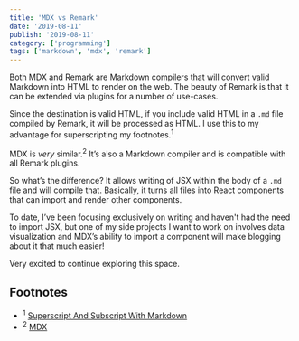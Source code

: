 ```yaml
---
title: 'MDX vs Remark'
date: '2019-08-11'
publish: '2019-08-11'
category: ['programming']
tags: ['markdown', 'mdx', 'remark']
---
```


Both MDX and Remark are Markdown compilers that will convert valid Markdown into HTML to render on the web. The beauty of Remark is that it can be extended via plugins for a number of use-cases.

Since the destination is valid HTML, if you include valid HTML in a `.md` file compiled by Remark, it will be processed as HTML. I use this to my advantage for superscripting my footnotes.<sup>1</sup>

MDX is _very_ similar.<sup>2</sup> It’s also a Markdown compiler and is compatible with all Remark plugins.

So what’s the difference? It allows writing of JSX within the body of a `.md` file and will compile that. Basically, it turns all files into React components that can import and render other components.

To date, I’ve been focusing exclusively on writing and haven't had the need to import JSX, but one of my side projects I want to work on involves data visualization and MDX’s ability to import a component will make blogging about it that much easier!

Very excited to continue exploring this space.

## Footnotes

-   <sup>1</sup> [Superscript And Subscript With Markdown](https://www.stephencharlesweiss.com/2019-08-09/markdown-superscript-subscript/)
-   <sup>2</sup> [MDX](https://mdxjs.com)
